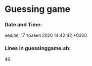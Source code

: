 # Guessing game


### Date and Time:

неділя, 17 травня 2020 14:42:42 +0300


### Lines in guessinggame.sh:

46
